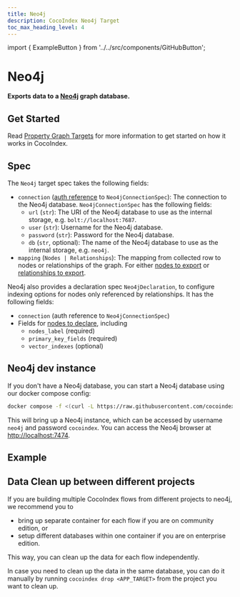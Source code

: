 ```yaml
---
title: Neo4j
description: CocoIndex Neo4j Target
toc_max_heading_level: 4
---
```

import { ExampleButton } from '../../src/components/GitHubButton';

# Neo4j

**Exports data to a [Neo4j](https://neo4j.com/) graph database.**


## Get Started
Read [Property Graph Targets](./index.md#property-graph-targets) for more information to get started on how it works in CocoIndex. 


## Spec

The `Neo4j` target spec takes the following fields:

*   `connection` ([auth reference](/docs/core/flow_def#auth-registry) to `Neo4jConnectionSpec`): The connection to the Neo4j database. `Neo4jConnectionSpec` has the following fields:
    *   `url` (`str`): The URI of the Neo4j database to use as the internal storage, e.g. `bolt://localhost:7687`.
    *   `user` (`str`): Username for the Neo4j database.
    *   `password` (`str`): Password for the Neo4j database.
    *   `db` (`str`, optional): The name of the Neo4j database to use as the internal storage, e.g. `neo4j`.
*   `mapping` (`Nodes | Relationships`): The mapping from collected row to nodes or relationships of the graph. For either [nodes to export](./index.md#nodes-to-export) or [relationships to export](./index.md#relationships-to-export).

Neo4j also provides a declaration spec `Neo4jDeclaration`, to configure indexing options for nodes only referenced by relationships. It has the following fields:

*   `connection` (auth reference to `Neo4jConnectionSpec`)
*   Fields for [nodes to declare](./index.md#declare-extra-node-labels), including
    *   `nodes_label` (required)
    *   `primary_key_fields` (required)
    *   `vector_indexes` (optional)

## Neo4j dev instance

If you don't have a Neo4j database, you can start a Neo4j database using our docker compose config:

```bash
docker compose -f <(curl -L https://raw.githubusercontent.com/cocoindex-io/cocoindex/refs/heads/main/dev/neo4j.yaml) up -d
```

This will bring up a Neo4j instance, which can be accessed by username `neo4j` and password `cocoindex`.
You can access the Neo4j browser at [http://localhost:7474](http://localhost:7474).

## Example
<ExampleButton
  href="https://github.com/cocoindex-io/cocoindex/tree/main/examples/docs_to_knowledge_graph"
  text="Docs to Knowledge Graph"
  margin="16px 0 24px 0"
/>

## Data Clean up between different projects
If you are building multiple CocoIndex flows from different projects to neo4j, we recommend you to

- bring up separate container for each flow if you are on community edition, or
- setup different databases within one container if you are on enterprise edition.

This way, you can clean up the data for each flow independently.

In case you need to clean up the data in the same database, you can do it manually by running `cocoindex drop <APP_TARGET>` from the project you want to clean up.